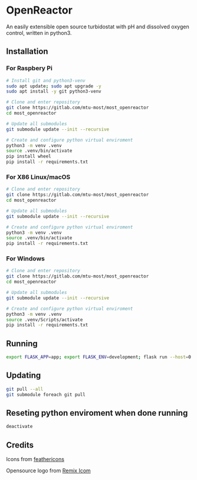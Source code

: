 # OpenReactor
An easily extensible open source turbidostat with pH and dissolved oxygen control, written in python3.

## Installation

### For Raspbery Pi
```sh
# Install git and python3-venv
sudo apt update; sudo apt upgrade -y
sudo apt install -y git python3-venv

# Clone and enter repository
git clone https://gitlab.com/mtu-most/most_openreactor
cd most_openreactor

# Update all submodules
git submodule update --init --recursive

# Create and configure python virtual enviroment
python3 -m venv .venv
source .venv/bin/activate
pip install wheel
pip install -r requirements.txt
```

### For X86 Linux/macOS
```sh
# Clone and enter repository
git clone https://gitlab.com/mtu-most/most_openreactor
cd most_openreactor

# Update all submodules
git submodule update --init --recursive

# Create and configure python virtual enviroment
python3 -m venv .venv
source .venv/bin/activate
pip install -r requirements.txt
```

### For Windows
```sh
# Clone and enter repository
git clone https://gitlab.com/mtu-most/most_openreactor
cd most_openreactor

# Update all submodules
git submodule update --init --recursive

# Create and configure python virtual enviroment
python3 -m venv .venv
source .venv/Scripts/activate
pip install -r requirements.txt
```

## Running
```sh
export FLASK_APP=app; export FLASK_ENV=development; flask run --host=0.0.0.0
```

## Updating
```sh
git pull --all
git submodule foreach git pull
```

## Reseting python enviroment when done running
```sh
deactivate
```

## Credits
Icons from [feathericons](https://feathericons.com)

Opensource logo from [Remix Icom](https://remixicon.com/)

